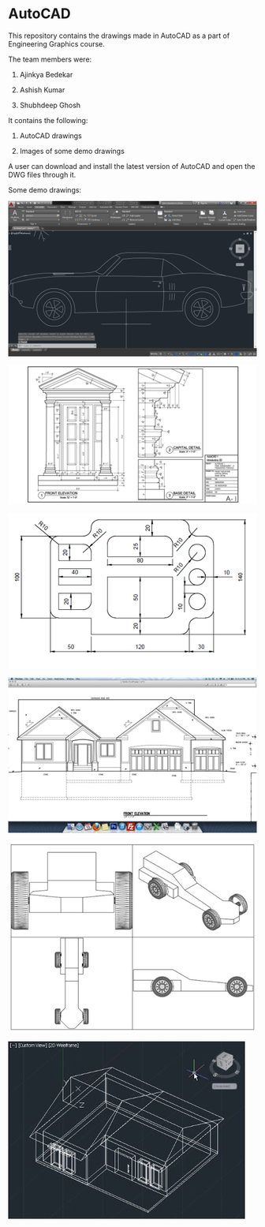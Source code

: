 # AutoCAD

This repository contains the drawings made in AutoCAD as a part of Engineering Graphics course.

The team members were:

1. Ajinkya Bedekar

2. Ashish Kumar

3. Shubhdeep Ghosh

It contains the following:

1. AutoCAD drawings

2. Images of some demo drawings

A user can download and install the latest version of AutoCAD and open the DWG files through it.

Some demo drawings:

![0EM30000001GPY8.jpg](0EM30000001GPY8.jpg)

![AutoCAD-Course-1-Architectural-Sample-2-1280.jpg](AutoCAD-Course-1-Architectural-Sample-2-1280.jpg)

![AutoCAD-tutorial23.png](AutoCAD-tutorial23.png)

![autocad-wallpaper-5.png](autocad-wallpaper-5.png)

![car_project_mechanical.jpg](car_project_mechanical.jpg)

![hqdefault.jpg](hqdefault.jpg)